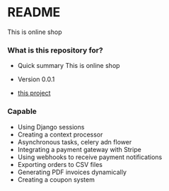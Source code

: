 # README #

This is online shop

### What is this repository for? ###

* Quick summary
    This is online shop
* Version
    0.0.1

* [this project](https://github.com/Alisher007/shop)

### Capable ###

* Using Django sessions
* Creating a context processor
* Asynchronous tasks, celery adn flower
* Integrating a payment gateway with Stripe
* Using webhooks to receive payment notifications
* Exporting orders to CSV files
* Generating PDF invoices dynamically
* Creating a coupon system

